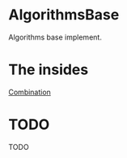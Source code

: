 # AlgorithmsBase
Algorithms base implement.

# The insides
[Combination](./expository/combination.js)

# TODO
TODO
